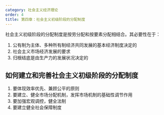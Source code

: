 ```yaml
---
category: 社会主义经济理论
order: 4
title: 第四章：社会主义初级阶段的分配制度
---
```


社会主义初级阶段的分配制度是按劳分配和按要素分配相结合。其必要性在于：

1. 公有制为主体、多种所有制经济共同发展的基本经济制度决定的
2. 社会主义市场经济发展的要求
3. 归根结底是由生产力的发展状况决定的

## 如何建立和完善社会主义初级阶段的分配制度

1. 要体现效率优先、兼顾公平的原则
2. 要建立、健全市场分配机制，发挥市场机制的基础性调节作用
3. 要加强宏观调控，健全法制
4. 要建立健全社会保障制度